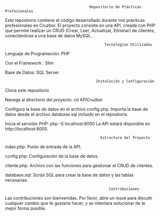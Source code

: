                                            Repositorio de Prácticas Profesionales
Este repositorio contiene el código desarrollado durante mis prácticas profesionales en Cruzber. El proyecto consiste en una API,
creada con PHP que permite realizar un CRUD (Crear, Leer, Actualizar, Eliminar) de clientes, conectándose a una base de datos MySQL.

                                                  Tecnologías Utilizadas
Lenguaje de Programación: PHP

Con el Framework : Slim 

Base de Datos: SQL Server

                                              Instalación y Configuración

Clona este repositorio

Navega al directorio del proyecto:
cd APICruzber

Configura la base de datos en el archivo config.php.
Importa la base de datos desde el archivo database.sql incluido en el repositorio.

Inicia el servidor PHP:
php -S localhost:8000
La API estará disponible en http://localhost:8000.

                                                Estructura del Proyecto
index.php: Punto de entrada de la API.

config.php: Configuración de la base de datos.

cliente.php: Archivo con las funciones para gestionar el CRUD de clientes.

database.sql: Script SQL para crear la base de datos y las tablas necesarias.

                                                    Contribuciones
Las contribuciones son bienvenidas. Por favor, abre un issue para discutir cualquier cambio que te gustaría hacer, y se intentara solucionar de la mejor forma posible.
